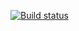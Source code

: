 [![Build status](https://ci.appveyor.com/api/projects/status/6hyslwsgsl7xl33x?svg=true)](https://ci.appveyor.com/project/valeri05/hw-selenide)